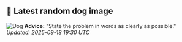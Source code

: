 ## 🐶 Latest random dog image
![Dog](https://images.dog.ceo/breeds/terrier-westhighland/n02098286_749.jpg)
**Advice:** "State the problem in words as clearly as possible."
*Updated: 2025-09-18 19:30 UTC*
